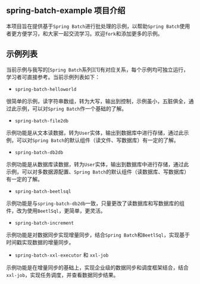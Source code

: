 
## spring-batch-example 项目介绍
本项目旨在提供基于`Spring Batch`进行批处理的示例，以帮助`Spring Batch`使用者更方便学习，和大家一起交流学习。欢迎`fork`和添加更多的示例。

## 示例列表
当前示例与我写的[`Spring Batch`系列][1]有对应关系，每个示例均可独立运行，学习者可直接参考。当前示例列表如下：

- `spring-batch-helloworld`

很简单的示例，读字符串数组，转为大写，输出到控制，示例虽小，五脏俱全，通过此示例，可以对`Spring Batch`作一个基础的了解。

- `spring-batch-file2db`

示例功能是从文本读数据，转为`User`实体，输出到数据库中进行存储，通过此示例，可以对`Spring Batch`的默认组件（读文件、写数据库）有一定的了解。


- `spring-batch-db2db`

示例功能是从数据库读数据，转为`User`实体，输出到数据库中进行存储，通过此示例，可以对多数据源配置、`Spring Batch`的默认组件（读数据库、写数据库）有一定的了解。


- `spring-batch-beetlsql`

示例功能是与`spring-batch-db2db`一致，只量更改了读数据库和写数据库的组件，改为使用`BeetlSql`，更简单，更灵活。


- `spring-batch-increment`

示例功能是对数据同步实现增量同步，结合`Spring Batch`和`BeetlSql`，实现基于时间戳实现数据的增量同步。


- `spring-batch-xxl-executor` 和 `xxl-job`

示例功能是在增量同步的基础上，实现企业级的数据同步和调度框架结合，结合`xxl-job`，实现任务调度，并查看数据同步结果。
